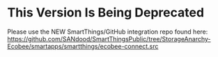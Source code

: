 This Version Is Being Deprecated
================================

Please use the NEW SmartThings/GitHub integration repo found here: https://github.com/SANdood/SmartThingsPublic/tree/StorageAnarchy-Ecobee/smartapps/smartthings/ecobee-connect.src
